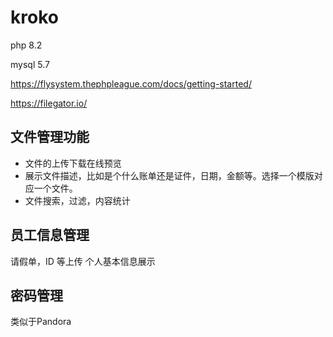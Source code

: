 # kroko

php 8.2

mysql 5.7

https://flysystem.thephpleague.com/docs/getting-started/

https://filegator.io/

## 文件管理功能

- 文件的上传下载在线预览
- 展示文件描述，比如是个什么账单还是证件，日期，金额等。选择一个模版对应一个文件。
- 文件搜索，过滤，内容统计

## 员工信息管理

请假单，ID 等上传
个人基本信息展示

## 密码管理

类似于Pandora
